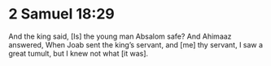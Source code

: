 # 2 Samuel 18:29

And the king said, [Is] the young man Absalom safe? And Ahimaaz answered, When Joab sent the king’s servant, and [me] thy servant, I saw a great tumult, but I knew not what [it was].